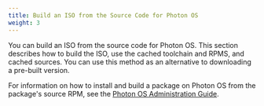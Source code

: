 ```yaml
---
title: Build an ISO from the Source Code for Photon OS
weight: 3
---
```


You can build an ISO from the source code for Photon OS. This section describes how to build the ISO, use the cached toolchain and RPMS, and cached sources. You can use this method as an alternative to downloading a pre-built version.

For information on how to install and build a package on Photon OS from the package's source RPM, see the [Photon OS Administration Guide](../../administration-guide/photon-os-packages/building-a-package-from-a-source-rpm/).

